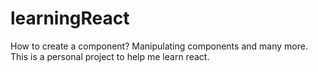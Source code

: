 # learningReact
How to create a component? Manipulating components and many more. This is a personal project to help me learn react.
